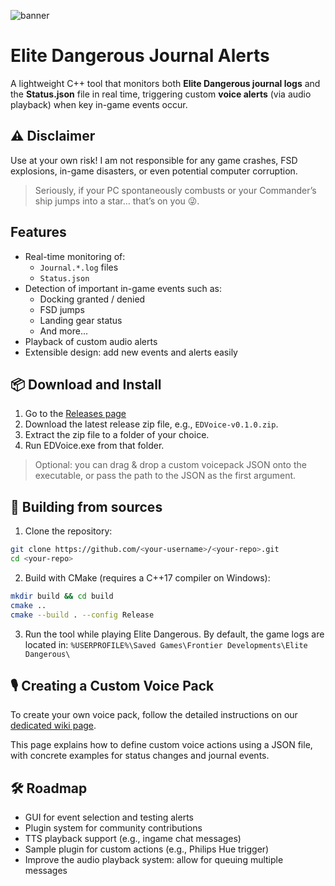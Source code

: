 ![banner](https://repository-images.githubusercontent.com/1041658528/ab5369e8-237f-4bac-86be-d822ac75e14a)
# Elite Dangerous Journal Alerts

A lightweight C++ tool that monitors both **Elite Dangerous journal logs** and the **Status.json** file in real time, triggering custom **voice alerts** (via audio playback) when key in-game events occur.

## ⚠️ Disclaimer

Use at your own risk! I am not responsible for any game crashes, FSD explosions, in-game disasters, or even potential computer corruption.

> Seriously, if your PC spontaneously combusts or your Commander’s ship jumps into a star… that’s on you 😜.

## Features
- Real-time monitoring of:
  - `Journal.*.log` files
  - `Status.json`  
- Detection of important in-game events such as:
  - Docking granted / denied
  - FSD jumps
  - Landing gear status
  - And more...
- Playback of custom audio alerts
- Extensible design: add new events and alerts easily

## 📦 Download and Install

1. Go to the [Releases page](https://github.com/lambda-pixel/EDVoice/releases/latest)
2. Download the latest release zip file, e.g., `EDVoice-v0.1.0.zip`.
3. Extract the zip file to a folder of your choice.
4. Run EDVoice.exe from that folder.

> Optional: you can drag & drop a custom voicepack JSON onto the executable, or pass the path to the JSON as the first argument.

## 🚀 Building from sources
1. Clone the repository:
```bash
git clone https://github.com/<your-username>/<your-repo>.git
cd <your-repo>
```

2. Build with CMake (requires a C++17 compiler on Windows):
```bash
mkdir build && cd build
cmake ..
cmake --build . --config Release
```

3. Run the tool while playing Elite Dangerous.
By default, the game logs are located in: `%USERPROFILE%\Saved Games\Frontier Developments\Elite Dangerous\`

## 🎙️ Creating a Custom Voice Pack

To create your own voice pack, follow the detailed instructions on our [dedicated wiki page](https://github.com/lambda-pixel/EDVoice/wiki/Creating-a-Custom-Voice-Pack).

This page explains how to define custom voice actions using a JSON file, with concrete examples for status changes and journal events.

## 🛠 Roadmap
- GUI for event selection and testing alerts
- Plugin system for community contributions
- TTS playback support (e.g., ingame chat messages)
- Sample plugin for custom actions (e.g., Philips Hue trigger)
- Improve the audio playback system: allow for queuing multiple messages
